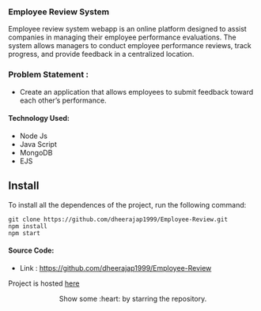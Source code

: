 ### Employee Review System
Employee review system webapp is an online platform designed to assist companies in managing their employee performance evaluations. The system allows managers to conduct employee performance reviews, track progress, and provide feedback in a centralized location.

### Problem Statement : 
 - Create an application that allows employees to submit feedback toward each other’s performance.
 
#### Technology Used:
 - Node Js
 - Java Script
 - MongoDB
 - EJS
 

 ## Install

To install all the dependences of the project, run the following command:

    git clone https://github.com/dheerajap1999/Employee-Review.git
    npm install
    npm start


#### Source Code:
 - Link : https://github.com/dheerajap1999/Employee-Review

 Project is hosted [here](https://52.66.7.156:5000/)
<p align="center">
  Show some :heart: by starring the repository.
</p>

